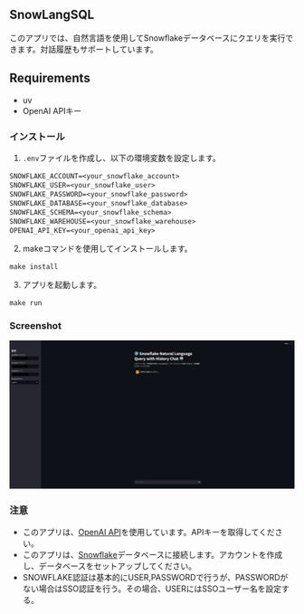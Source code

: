 ## SnowLangSQL

このアプリでは、自然言語を使用してSnowflakeデータベースにクエリを実行できます。対話履歴もサポートしています。

## Requirements

* uv
* OpenAI APIキー

### インストール

1. `.env`ファイルを作成し、以下の環境変数を設定します。

```
SNOWFLAKE_ACCOUNT=<your_snowflake_account>
SNOWFLAKE_USER=<your_snowflake_user>
SNOWFLAKE_PASSWORD=<your_snowflake_password>
SNOWFLAKE_DATABASE=<your_snowflake_database>
SNOWFLAKE_SCHEMA=<your_snowflake_schema>
SNOWFLAKE_WAREHOUSE=<your_snowflake_warehouse>
OPENAI_API_KEY=<your_openai_api_key>
```

2. makeコマンドを使用してインストールします。

```
make install
```

3. アプリを起動します。

```
make run
```

### Screenshot

![Screenshot](imgs/demo.png)

### 注意

* このアプリは、[OpenAI API](https://beta.openai.com/signup/)を使用しています。APIキーを取得してください。
* このアプリは、[Snowflake](https://www.snowflake.com/)データベースに接続します。アカウントを作成し、データベースをセットアップしてください。
* SNOWFLAKE認証は基本的にUSER,PASSWORDで行うが、PASSWORDがない場合はSSO認証を行う。その場合、USERにはSSOユーザー名を設定する。